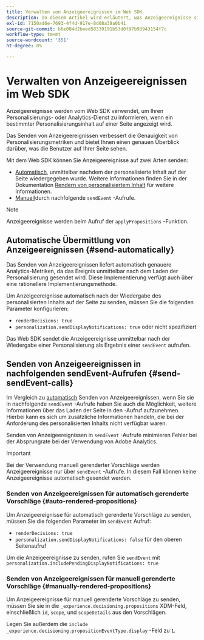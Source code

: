 ```yaml
---
title: Verwalten von Anzeigeereignissen im Web SDK
description: In diesem Artikel wird erläutert, was Anzeigeereignisse sind und wie Sie sie im Web SDK verwenden können.
exl-id: 7150ad6e-7693-4f4d-917e-8d08a39a0b41
source-git-commit: b6e084d2beed58339191b53d0f97b93943154f7c
workflow-type: tm+mt
source-wordcount: '351'
ht-degree: 0%

---
```


# Verwalten von Anzeigeereignissen im Web SDK

Anzeigeereignisse werden vom Web SDK verwendet, um Ihren Personalisierungs- oder Analytics-Dienst zu informieren, wenn ein bestimmter Personalisierungsinhalt auf einer Seite angezeigt wird.

Das Senden von Anzeigeereignissen verbessert die Genauigkeit von Personalisierungsmetriken und bietet Ihnen einen genauen Überblick darüber, was die Benutzer auf Ihrer Seite sehen.

Mit dem Web SDK können Sie Anzeigeereignisse auf zwei Arten senden:

* [Automatisch](#send-automatically), unmittelbar nachdem der personalisierte Inhalt auf der Seite wiedergegeben wurde. Weitere Informationen finden Sie in der Dokumentation [Rendern von personalisiertem Inhalt](rendering-personalization-content.md) für weitere Informationen.
* [Manuell](#send-sendEvent-calls)durch nachfolgende `sendEvent` -Aufrufe.

>[!NOTE]
>
>Anzeigeereignisse werden beim Aufruf der `applyPropositions` -Funktion.

## Automatische Übermittlung von Anzeigeereignissen {#send-automatically}

Das Senden von Anzeigeereignissen liefert automatisch genauere Analytics-Metriken, da das Ereignis unmittelbar nach dem Laden der Personalisierung gesendet wird. Diese Implementierung verfügt auch über eine rationellere Implementierungsmethode.

Um Anzeigeereignisse automatisch nach der Wiedergabe des personalisierten Inhalts auf der Seite zu senden, müssen Sie die folgenden Parameter konfigurieren:

* `renderDecisions: true`
* `personalization.sendDisplayNotifications: true` oder nicht spezifiziert

Das Web SDK sendet die Anzeigeereignisse unmittelbar nach der Wiedergabe einer Personalisierung als Ergebnis einer `sendEvent` aufrufen.

## Senden von Anzeigeereignissen in nachfolgenden sendEvent-Aufrufen {#send-sendEvent-calls}

Im Vergleich zu [automatisch](#send-automatically) Senden von Anzeigeereignissen, wenn Sie sie in nachfolgende `sendEvent` -Aufrufe haben Sie auch die Möglichkeit, weitere Informationen über das Laden der Seite in den -Aufruf aufzunehmen. Hierbei kann es sich um zusätzliche Informationen handeln, die bei der Anforderung des personalisierten Inhalts nicht verfügbar waren.

Senden von Anzeigeereignissen in `sendEvent` -Aufrufe minimieren Fehler bei der Absprungrate bei der Verwendung von Adobe Analytics.

>[!IMPORTANT]
>
>Bei der Verwendung manuell gerenderter Vorschläge werden Anzeigeereignisse nur über `sendEvent` -Aufrufe. In diesem Fall können keine Anzeigeereignisse automatisch gesendet werden.

### Senden von Anzeigeereignissen für automatisch gerenderte Vorschläge {#auto-rendered-propositions}

Um Anzeigeereignisse für automatisch gerenderte Vorschläge zu senden, müssen Sie die folgenden Parameter im `sendEvent` Aufruf:

* `renderDecisions: true`
* `personalization.sendDisplayNotifications: false` für den oberen Seitenaufruf

Um die Anzeigeereignisse zu senden, rufen Sie `sendEvent` mit `personalization.includePendingDisplayNotifications: true`

### Senden von Anzeigeereignissen für manuell gerenderte Vorschläge {#manually-rendered-propositions}

Um Anzeigeereignisse für manuell gerenderte Vorschläge zu senden, müssen Sie sie in die `_experience.decisioning.propositions` XDM-Feld, einschließlich `id`, `scope`, und `scopeDetails` aus den Vorschlägen.

Legen Sie außerdem die `include _experience.decisioning.propositionEventType.display` -Feld zu `1`.
